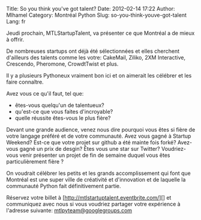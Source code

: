 Title: So you think you&#039;ve got talent?
Date: 2012-02-14 17:22
Author: Mlhamel
Category: Montréal Python
Slug: so-you-think-youve-got-talent
Lang: fr

Jeudi prochain, MTLStartupTalent, va présenter ce que Montréal a de
mieux à offrir.

De nombreuses startups ont déjà été sélectionnées et elles cherchent
d'ailleurs des talents comme les votre: CakeMail, Ziliko, 2XM
Interactive, Crescendo, Pheromone, CrowdtTwist et plus.

Il y a plusieurs Pythoneux vraiment bon ici et on aimerait les célébrer
et les faire connaître.

Avez vous ce qu'il faut, tel que:

-   êtes-vous quelqu'un de talentueux?
-   qu'est-ce que vous faites d'incroyable?
-   quelle réussite êtes-vous le plus fière?

</p>
Devant une grande audience, venez nous dire pourquoi vous êtes si fière
de votre langage préféré et de votre communauté. Avez vous gagné à
Startup Weekend? Est-ce que votre projet sur github a été mainte fois
forké? Avez-vous gagné un prix de desgin? Êtes vous une star sur
Twitter? Voudriez-vous venir présenter un projet de fin de semaine
duquel vous êtes particulièrement fière ?

On voudrait célébrer les petits et les grands accomplissement qui font
que Montréal est une super ville de créativité et d'innovation et de
laquelle la communauté Python fait définitivement partie.

Réservez votre billet à [http://mtlstartuptalent.eventbrite.com/][] et
communiquez avec nous si vous voudriez partager votre expérience à
l'adresse suivante: [mtlpyteam@googlegroups.com][]

  [http://mtlstartuptalent.eventbrite.com/]: http://mtlstartuptalent.eventbrite.com/
  [mtlpyteam@googlegroups.com]: mailto:mtlpyteam@googlegroups.com
